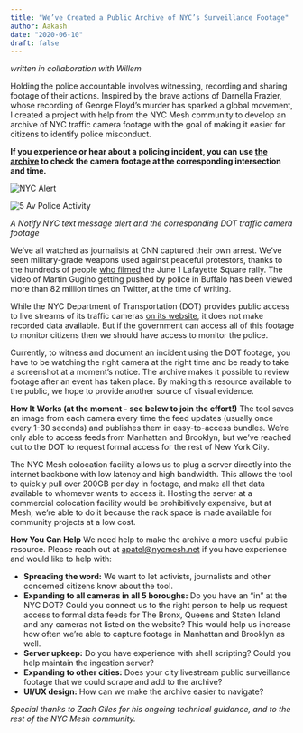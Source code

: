```yaml
---
title: "We’ve Created a Public Archive of NYC’s Surveillance Footage"
author: Aakash
date: "2020-06-10"
draft: false
---
```


*written in collaboration with Willem*

Holding the police accountable involves witnessing, recording and sharing footage of their actions. Inspired by the brave actions of Darnella Frazier, whose recording of George Floyd’s murder has sparked a global movement, I created a project with help from the NYC Mesh community to develop an archive of NYC traffic camera footage with the goal of making it easier for citizens to identify police misconduct. 

**If you experience or hear about a policing incident, you can use [the archive](https://aaka.sh/projects/nyc_dot_camera_archive/) to check the camera footage at the corresponding intersection and time.**

![NYC Alert](/img/blog/DOT_notify.jpg)

![5 Av Police Activity](/img/blog/DOT_5av.jpg)

*A Notify NYC text message alert and the corresponding DOT traffic camera footage*

We’ve all watched as journalists at CNN captured their own arrest. We’ve seen military-grade weapons used against peaceful protestors, thanks to the hundreds of people [who filmed](https://www.washingtonpost.com/video/national/a-video-timeline-of-the-crackdown-on-protesters-before-trumps-photo-op/2020/06/08/0d107cb4-bf2b-4ba4-906a-d59800a32146_video.html) the June 1 Lafayette Square rally. The video of Martin Gugino getting pushed by police in Buffalo has been viewed more than 82 million times on Twitter, at the time of writing. 

While the NYC Department of Transportation (DOT) provides public access to live streams of its traffic cameras [on its website](https://www1.nyc.gov/html/dot/html/motorist/atis.shtml), it does not make recorded data available. But if the government can access all of this footage to monitor citizens then we should have access to monitor the police.

Currently, to witness and document an incident using the DOT footage, you have to be watching the right camera at the right time and be ready to take a screenshot at a moment’s notice. The archive makes it possible to review footage after an event has taken place. By making this resource available to the public, we hope to provide another source of visual evidence. 

**How It Works (at the moment - see below to join the effort!)**
The tool saves an image from each camera every time the feed updates (usually once every 1-30 seconds) and publishes them in easy-to-access bundles. We’re only able to access feeds from Manhattan and Brooklyn, but we’ve reached out to the DOT to request formal access for the rest of New York City. 

The NYC Mesh colocation facility allows us to plug a server directly into the internet backbone with low latency and high bandwidth. This allows the tool to quickly pull over 200GB per day in footage, and make all that data available to whomever wants to access it. Hosting the server at a commercial colocation facility would be prohibitively expensive, but at Mesh, we’re able to do it because the rack space is made available for community projects at a low cost. 

**How You Can Help**
We need help to make the archive a more useful public resource. Please reach out at apatel@nycmesh.net if you have experience and would like to help with:
- **Spreading the word:** We want to let activists, journalists and other concerned citizens know about the tool.
- **Expanding to all cameras in all 5 boroughs:** Do you have an “in” at the NYC DOT? Could you connect us to the right person to help us request access to formal data feeds for The Bronx, Queens and Staten Island and any cameras not listed on the website? This would help us increase how often we’re able to capture footage in Manhattan and Brooklyn as well. 
- **Server upkeep:** Do you have experience with shell scripting? Could you help maintain the ingestion server?
- **Expanding to other cities:** Does your city livestream public surveillance footage that we could scrape and add to the archive?
- **UI/UX design:** How can we make the archive easier to navigate?

*Special thanks to Zach Giles for his ongoing technical guidance, and to the rest of the NYC Mesh community.*


